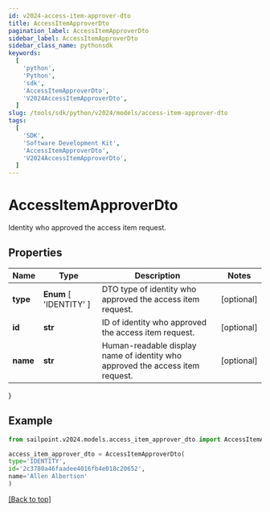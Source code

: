 ```yaml
---
id: v2024-access-item-approver-dto
title: AccessItemApproverDto
pagination_label: AccessItemApproverDto
sidebar_label: AccessItemApproverDto
sidebar_class_name: pythonsdk
keywords:
  [
    'python',
    'Python',
    'sdk',
    'AccessItemApproverDto',
    'V2024AccessItemApproverDto',
  ]
slug: /tools/sdk/python/v2024/models/access-item-approver-dto
tags:
  [
    'SDK',
    'Software Development Kit',
    'AccessItemApproverDto',
    'V2024AccessItemApproverDto',
  ]
---
```


# AccessItemApproverDto

Identity who approved the access item request.

## Properties

| Name | Type | Description | Notes |
| --- | --- | --- | --- |
| **type** | **Enum** [ 'IDENTITY' ] | DTO type of identity who approved the access item request. | [optional] |
| **id** | **str** | ID of identity who approved the access item request. | [optional] |
| **name** | **str** | Human-readable display name of identity who approved the access item request. | [optional] |

}

## Example

```python
from sailpoint.v2024.models.access_item_approver_dto import AccessItemApproverDto

access_item_approver_dto = AccessItemApproverDto(
type='IDENTITY',
id='2c3780a46faadee4016fb4e018c20652',
name='Allen Albertson'
)

```

[[Back to top]](#)
